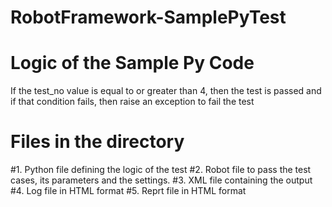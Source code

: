 # RobotFramework-SamplePyTest

# Logic of the Sample Py Code

If the test_no value is equal to or greater than  4,
then the test is passed and if that condition fails, then
raise an exception to fail the test

# Files in the directory

#1. Python file defining the logic of the test
#2. Robot file to pass the test cases, its parameters and the settings.
#3. XML file containing the output
#4. Log file in HTML format
#5. Reprt file in HTML format 
